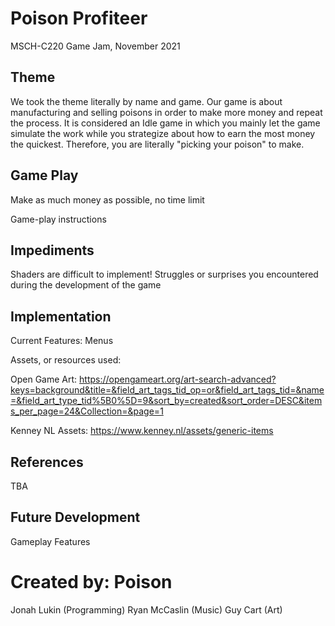 # Poison Profiteer
MSCH-C220 Game Jam, November 2021

## Theme
We took the theme literally by name and game. Our game is about manufacturing and selling poisons in order to make more money and repeat the process. It is considered an Idle game in which you mainly let the game simulate the work while you strategize about how to earn the most money the quickest. Therefore, you are literally "picking your poison" to make.

## Game Play
Make as much money as possible, no time limit

Game-play instructions

## Impediments
Shaders are difficult to implement!
Struggles or surprises you encountered during the development of the game

## Implementation
Current Features: Menus

Assets, or resources used:

Open Game Art: https://opengameart.org/art-search-advanced?keys=background&title=&field_art_tags_tid_op=or&field_art_tags_tid=&name=&field_art_type_tid%5B0%5D=9&sort_by=created&sort_order=DESC&items_per_page=24&Collection=&page=1

Kenney NL Assets: https://www.kenney.nl/assets/generic-items

## References
TBA

## Future Development
Gameplay Features

# Created by: Poison
Jonah Lukin (Programming)
Ryan McCaslin (Music)
Guy Cart (Art)

